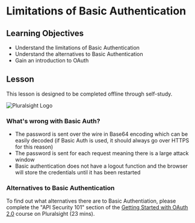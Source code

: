 # Limitations of Basic Authentication

## Learning Objectives
* Understand the limitations of Basic Authentication
* Understand the alternatives to Basic Authentication
* Gain an introduction to OAuth

## Lesson
This lesson is designed to be completed offline through self-study.

![Pluralsight Logo](https://www.pluralsight.com/content/dam/pluralsight/blog/2015/10/pluralsight-new-brand/wp/img/60885_PS_Inline_01.jpg)

### What's wrong with Basic Auth?
  * The password is sent over the wire in Base64 encoding which can be easily decoded (if Basic Auth is used, it should always go over HTTPS for this reason)
  * The password is sent for each request meaning there is a large attack window 
  * Basic authentication does not have a logout function and the browser will store the credentials until it has been restarted

### Alternatives to Basic Authentication
To find out what alternatives there are to Basic Authentiation, please complete the "API Security 101" section of the [Getting Started with OAuth 2.0](https://app.pluralsight.com/library/courses/oauth-2-getting-started/table-of-contents) course on Pluralsight (23 mins).


